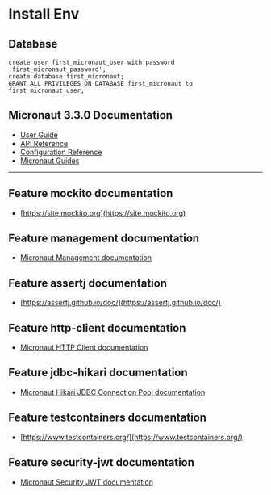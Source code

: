 # Install Env

## Database

```postgresql
create user first_micronaut_user with password 'first_micronaut_password';
create database first_micronaut;
GRANT ALL PRIVILEGES ON DATABASE first_micronaut to first_micronaut_user;
```

## Micronaut 3.3.0 Documentation

- [User Guide](https://docs.micronaut.io/3.3.0/guide/index.html)
- [API Reference](https://docs.micronaut.io/3.3.0/api/index.html)
- [Configuration Reference](https://docs.micronaut.io/3.3.0/guide/configurationreference.html)
- [Micronaut Guides](https://guides.micronaut.io/index.html)

---

## Feature mockito documentation

- [https://site.mockito.org](https://site.mockito.org)

## Feature management documentation

- [Micronaut Management documentation](https://docs.micronaut.io/latest/guide/index.html#management)

## Feature assertj documentation

- [https://assertj.github.io/doc/](https://assertj.github.io/doc/)

## Feature http-client documentation

- [Micronaut HTTP Client documentation](https://docs.micronaut.io/latest/guide/index.html#httpClient)

## Feature jdbc-hikari documentation

- [Micronaut Hikari JDBC Connection Pool documentation](https://micronaut-projects.github.io/micronaut-sql/latest/guide/index.html#jdbc)

## Feature testcontainers documentation

- [https://www.testcontainers.org/](https://www.testcontainers.org/)

## Feature security-jwt documentation

- [Micronaut Security JWT documentation](https://micronaut-projects.github.io/micronaut-security/latest/guide/index.html)

